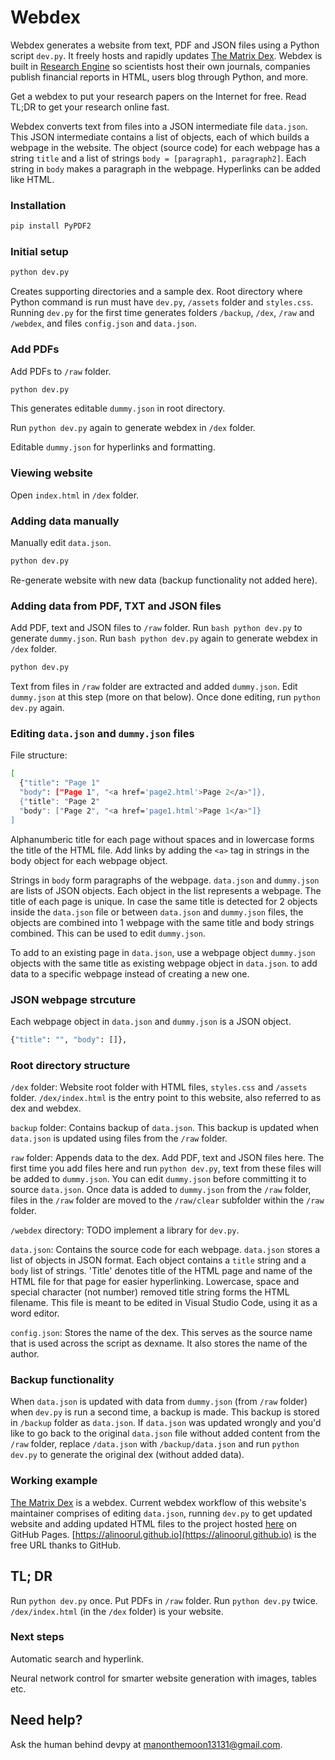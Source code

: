 # Webdex
Webdex generates a website from text, PDF and JSON files using a Python script ```dev.py```. It freely hosts and rapidly updates [The Matrix Dex](https://alinoorul.github.io). Webdex is built in [Research Engine](https://alinoorul.github.io/researchengine.html) so scientists host their own journals, companies publish financial reports in HTML, users blog through Python, and more. 

Get a webdex to put your research papers on the Internet for free. Read TL;DR to get your research online fast. 

Webdex converts text from files into a JSON intermediate file ```data.json```. This JSON intermediate contains a list of objects, each of which builds a webpage in the website. The object (source code) for each webpage has a string ```title``` and a list of strings ```body = [paragraph1, paragraph2]```. Each string in ```body``` makes a paragraph in the webpage. Hyperlinks can be added like HTML.

### Installation

```bash
pip install PyPDF2
```

### Initial setup

```bash
python dev.py
```

Creates supporting directories and a sample dex. Root directory where Python command is run must have ```dev.py```, ```/assets``` folder and ```styles.css```. Running ```dev.py``` for the first time generates folders ```/backup```, ```/dex```, ```/raw``` and ```/webdex```, and files ```config.json``` and ```data.json```.

### Add PDFs

Add PDFs to ```/raw``` folder.

```bash 
python dev.py
```
This generates editable ```dummy.json``` in root directory.

Run ```python dev.py``` again to generate webdex in ```/dex``` folder.

Editable ```dummy.json``` for hyperlinks and formatting.

### Viewing website

Open ```index.html``` in ```/dex``` folder.

### Adding data manually

Manually edit ```data.json```. 

```bash
python dev.py
```
Re-generate website with new data (backup functionality not added here).

### Adding data from PDF, TXT and JSON files

Add PDF, text and JSON files to ```/raw``` folder. Run ```bash python dev.py``` to generate ```dummy.json```. Run ```bash python dev.py``` again to generate webdex in ```/dex``` folder.

```bash
python dev.py
```

Text from files in ```/raw``` folder are extracted and added ```dummy.json```. Edit ```dummy.json``` at this step (more on that below). Once done editing, run ```python dev.py``` again.

### Editing ```data.json``` and ```dummy.json``` files

File structure:
```bash
[
  {"title": "Page 1"
  "body": ["Page 1", "<a href='page2.html'>Page 2</a>"]},
  {"title": "Page 2"
  "body": ["Page 2", "<a href='page1.html'>Page 1</a>"]}
]
```
Alphanumberic title for each page without spaces and in lowercase forms the title of the HTML file. Add links by adding the ```<a>``` tag in strings in the body object for each webpage object.

Strings in ```body``` form paragraphs of the webpage. ```data.json``` and ```dummy.json``` are lists of JSON objects. Each object in the list represents a webpage. The title of each page is unique. In case the same title is detected for 2 objects inside the ```data.json``` file or between ```data.json``` and ```dummy.json``` files, the objects are combined into 1 webpage with the same title and body strings combined. This can be used to edit ```dummy.json```.

To add to an existing page in ```data.json```, use a webpage object ```dummy.json``` objects with the same title as existing webpage object in ```data.json```. to add data to a specific webpage instead of creating a new one. 



### JSON webpage strcuture

Each webpage object in ```data.json``` and ```dummy.json``` is a JSON object.

```bash
{"title": "", "body": []},
```

### Root directory structure

```/dex``` folder: Website root folder with HTML files, ```styles.css``` and ```/assets``` folder. ```/dex/index.html``` is the entry point to this website, also referred to as dex and webdex.

```backup``` folder: Contains backup of ```data.json```. This backup is updated when ```data.json``` is updated using files from the ```/raw``` folder.

```raw``` folder: Appends data to the dex. Add PDF, text and JSON files here. The first time you add files here and run ```python dev.py```, text from these files will be added to ```dummy.json```. You can edit ```dummy.json``` before committing it to source ```data.json```. Once data is added to ```dummy.json``` from the ```/raw``` folder, files in the ```/raw``` folder are moved to the ```/raw/clear``` subfolder within the ```/raw``` folder.

```/webdex``` directory: TODO implement a library for ```dev.py```.

```data.json```: Contains the source code for each webpage. ```data.json``` stores a list of objects in JSON format. Each object contains a ```title``` string and a ```body``` list of strings. 'Title' denotes title of the HTML page and name of the HTML file for that page for easier hyperlinking. Lowercase, space and special character (not number) removed title string forms the HTML filename. This file is meant to be edited in Visual Studio Code, using it as a word editor.

```config.json```: Stores the name of the dex. This serves as the source name that is used across the script as dexname. It also stores the name of the author.

### Backup functionality

When ```data.json``` is updated with data from ```dummy.json``` (from ```/raw``` folder) when ```dev.py``` is run a second time, a backup is made. This backup is stored in ```/backup``` folder as ```data.json```. If ```data.json``` was updated wrongly and you'd like to go back to the original ```data.json``` file without added content from the ```/raw``` folder, replace ```/data.json``` with ```/backup/data.json``` and run ```python dev.py``` to generate the original dex (without added data). 

### Working example

[The Matrix Dex](https://alinoorul.github.io) is a webdex. Current webdex workflow of this website's maintainer comprises of editing ```data.json```, running ```dev.py``` to get updated website and adding updated HTML files to the project hosted [here](https://github.com/alinoorul/alinoorul.github.io) on GitHub Pages. [https://alinoorul.github.io](https://alinoorul.github.io) is the free URL thanks to GitHub.  

## TL; DR
Run ```python dev.py``` once. Put PDFs in ```/raw``` folder. Run ```python dev.py``` twice. ```/dex/index.html``` (in the ```/dex``` folder) is your website. 

### Next steps

Automatic search and hyperlink.

Neural network control for smarter website generation with images, tables etc.

## Need help?

Ask the human behind devpy at manonthemoon13131@gmail.com.




